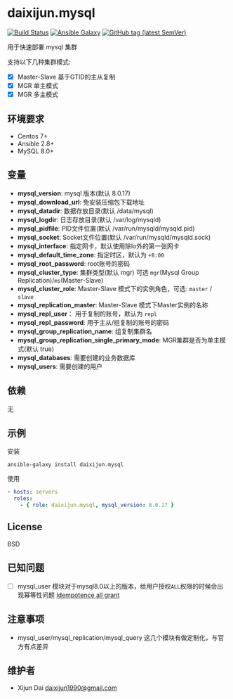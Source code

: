 # daixijun.mysql

[![Build Status](https://github.com/daixijun/ansible-role-mysql/workflows/build/badge.svg)](https://github.com/daixijun/ansible-role-mysql/actions)
[![Ansible Galaxy](https://img.shields.io/badge/galaxy-daixijun.mysql-660198.svg?style=flat)](https://galaxy.ansible.com/daixijun/mysql/)
[![GitHub tag (latest SemVer)](https://img.shields.io/github/v/tag/daixijun/ansible-role-mysql?sort=semver)](https://github.com/daixijun/ansible-role-mysql/tags)

用于快速部署 mysql 集群

支持以下几种集群模式:

* [x] Master-Slave 基于GTID的主从复制
* [x] MGR 单主模式
* [x] MGR 多主模式

## 环境要求

* Centos 7+
* Ansible 2.8+
* MySQL 8.0+

## 变量

* **mysql_version**:  mysql 版本(默认 8.0.17)
* **mysql_download_url**: 免安装压缩包下载地址
* **mysql_datadir**: 数据存放目录(默认 /data/mysql)
* **mysql_logdir**: 日志存放目录(默认 /var/log/mysqld)
* **mysql_pidfile**: PID文件位置(默认 /var/run/mysqld/mysqld.pid)
* **mysql_socket**: Socket文件位置(默认 /var/run/mysqld/mysqld.sock)
* **mysql_interface**: 指定网卡，默认使用除lo外的第一张网卡
* **mysql_default_time_zone**: 指定时区，默认为 `+8:00`
* **mysql_root_password**: root账号的密码
* **mysql_cluster_type**: 集群类型(默认 mgr) 可选 `mgr`(Mysql Group Replication)/`ms`(Master-Slave)
* **mysql_cluster_role**: Master-Slave 模式下的实例角色，可选: `master` / `slave`
* **mysql_replication_master**: Master-Slave 模式下Master实例的名称
* **mysql_repl_user**： 用于复制的账号，默认为 `repl`
* **mysql_repl_password**: 用于主从/组复制的账号的密码
* **mysql_group_replication_name**: 组复制集群名
* **mysql_group_replication_single_primary_mode**: MGR集群是否为单主模式(默认 true)
* **mysql_databases**: 需要创建的业务数据库
* **mysql_users**: 需要创建的用户

## 依赖

无

## 示例

安装

```shell
ansible-galaxy install daixijun.mysql
```

使用

```yaml
- hosts: servers
  roles:
    - { role: daixijun.mysql, mysql_version: 8.0.17 }
```

## License

BSD

## 已知问题

* [ ] mysql_user 模块对于mysql8.0以上的版本，给用户授权`ALL`权限的时候会出现幂等性问题 [Idempotence all grant](https://github.com/ansible/ansible/pull/57460)

## 注意事项

* mysql_user/mysql_replication/mysql_query 这几个模块有做定制化，与官方有点差异

## 维护者

* Xijun Dai <daixijun1990@gmail.com>
